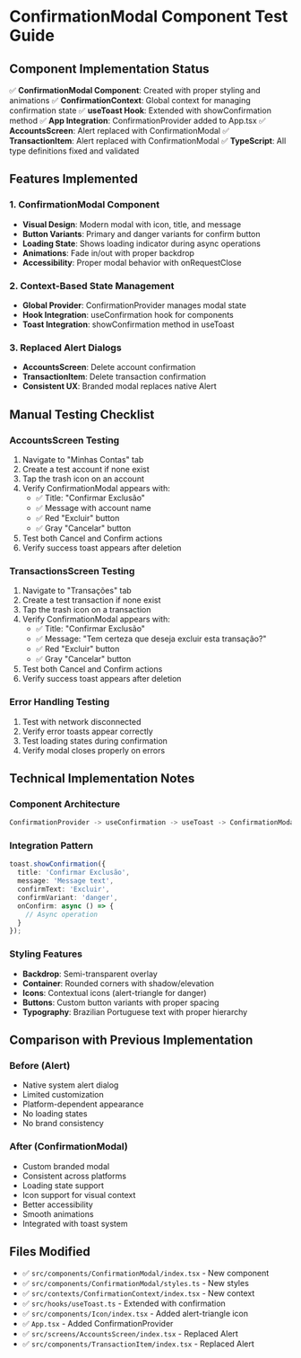 # ConfirmationModal Component Test Guide

## Component Implementation Status
✅ **ConfirmationModal Component**: Created with proper styling and animations
✅ **ConfirmationContext**: Global context for managing confirmation state
✅ **useToast Hook**: Extended with showConfirmation method
✅ **App Integration**: ConfirmationProvider added to App.tsx
✅ **AccountsScreen**: Alert replaced with ConfirmationModal
✅ **TransactionItem**: Alert replaced with ConfirmationModal
✅ **TypeScript**: All type definitions fixed and validated

## Features Implemented

### 1. ConfirmationModal Component
- **Visual Design**: Modern modal with icon, title, and message
- **Button Variants**: Primary and danger variants for confirm button
- **Loading State**: Shows loading indicator during async operations
- **Animations**: Fade in/out with proper backdrop
- **Accessibility**: Proper modal behavior with onRequestClose

### 2. Context-Based State Management
- **Global Provider**: ConfirmationProvider manages modal state
- **Hook Integration**: useConfirmation hook for components
- **Toast Integration**: showConfirmation method in useToast

### 3. Replaced Alert Dialogs
- **AccountsScreen**: Delete account confirmation
- **TransactionItem**: Delete transaction confirmation
- **Consistent UX**: Branded modal replaces native Alert

## Manual Testing Checklist

### AccountsScreen Testing
1. Navigate to "Minhas Contas" tab
2. Create a test account if none exist
3. Tap the trash icon on an account
4. Verify ConfirmationModal appears with:
   - ✅ Title: "Confirmar Exclusão"
   - ✅ Message with account name
   - ✅ Red "Excluir" button
   - ✅ Gray "Cancelar" button
5. Test both Cancel and Confirm actions
6. Verify success toast appears after deletion

### TransactionsScreen Testing
1. Navigate to "Transações" tab
2. Create a test transaction if none exist
3. Tap the trash icon on a transaction
4. Verify ConfirmationModal appears with:
   - ✅ Title: "Confirmar Exclusão"
   - ✅ Message: "Tem certeza que deseja excluir esta transação?"
   - ✅ Red "Excluir" button
   - ✅ Gray "Cancelar" button
5. Test both Cancel and Confirm actions
6. Verify success toast appears after deletion

### Error Handling Testing
1. Test with network disconnected
2. Verify error toasts appear correctly
3. Test loading states during confirmation
4. Verify modal closes properly on errors

## Technical Implementation Notes

### Component Architecture
```typescript
ConfirmationProvider -> useConfirmation -> useToast -> ConfirmationModal
```

### Integration Pattern
```typescript
toast.showConfirmation({
  title: 'Confirmar Exclusão',
  message: 'Message text',
  confirmText: 'Excluir',
  confirmVariant: 'danger',
  onConfirm: async () => {
    // Async operation
  }
});
```

### Styling Features
- **Backdrop**: Semi-transparent overlay
- **Container**: Rounded corners with shadow/elevation
- **Icons**: Contextual icons (alert-triangle for danger)
- **Buttons**: Custom button variants with proper spacing
- **Typography**: Brazilian Portuguese text with proper hierarchy

## Comparison with Previous Implementation

### Before (Alert)
- Native system alert dialog
- Limited customization
- Platform-dependent appearance
- No loading states
- No brand consistency

### After (ConfirmationModal)
- Custom branded modal
- Consistent across platforms
- Loading state support
- Icon support for visual context
- Better accessibility
- Smooth animations
- Integrated with toast system

## Files Modified
- ✅ `src/components/ConfirmationModal/index.tsx` - New component
- ✅ `src/components/ConfirmationModal/styles.ts` - New styles
- ✅ `src/contexts/ConfirmationContext/index.tsx` - New context
- ✅ `src/hooks/useToast.ts` - Extended with confirmation
- ✅ `src/components/Icon/index.tsx` - Added alert-triangle icon
- ✅ `App.tsx` - Added ConfirmationProvider
- ✅ `src/screens/AccountsScreen/index.tsx` - Replaced Alert
- ✅ `src/components/TransactionItem/index.tsx` - Replaced Alert